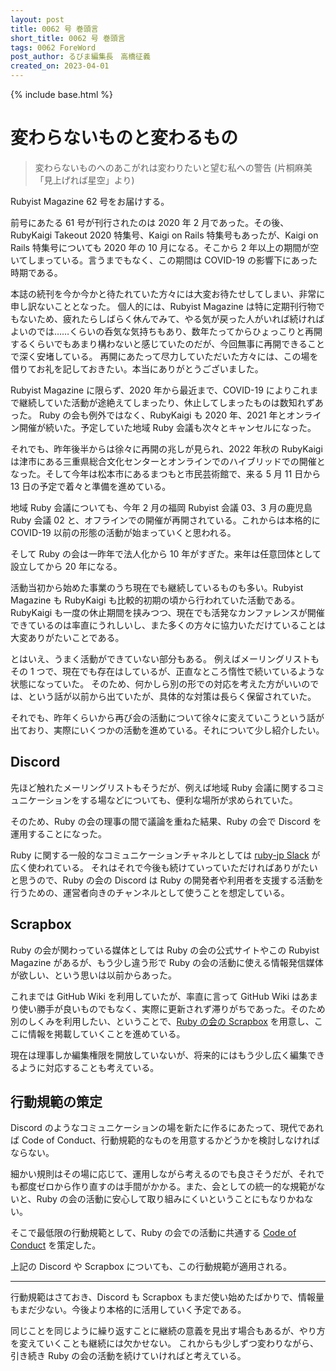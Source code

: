```yaml
---
layout: post
title: 0062 号 巻頭言
short_title: 0062 号 巻頭言
tags: 0062 ForeWord
post_author: るびま編集長　高橋征義
created_on: 2023-04-01
---
```

{% include base.html %}

# 変わらないものと変わるもの

> 変わらないものへのあこがれは変わりたいと望む私への警告 (片桐麻美「見上げれば星空」より)

Rubyist Magazine 62 号をお届けする。

前号にあたる 61 号が刊行されたのは 2020 年 2 月であった。その後、RubyKaigi Takeout 2020 特集号、Kaigi on Rails 特集号もあったが、Kaigi on Rails 特集号についても 2020 年の 10 月になる。そこから 2 年以上の期間が空いてしまっている。言うまでもなく、この期間は COVID-19 の影響下にあった時期である。

本誌の続刊を今か今かと待たれていた方々には大変お待たせしてしまい、非常に申し訳ないこととなった。
個人的には、Rubyist Magazine は特に定期刊行物でもないため、疲れたらしばらく休んでみて、やる気が戻った人がいれば続ければよいのでは……くらいの呑気な気持ちもあり、数年たってからひょっこりと再開するくらいでもあまり構わないと感じていたのだが、今回無事に再開できることで深く安堵している。
再開にあたって尽力していただいた方々には、この場を借りてお礼を記しておきたい。本当にありがとうございました。

Rubyist Magazine に限らず、2020 年から最近まで、COVID-19 によりこれまで継続していた活動が途絶えてしまったり、休止してしまったものは数知れずあった。
Ruby の会も例外ではなく、RubyKaigi も 2020 年、2021 年とオンライン開催が続いた。予定していた地域 Ruby 会議も次々とキャンセルになった。

それでも、昨年後半からは徐々に再開の兆しが見られ、2022 年秋の RubyKaigi は津市にある三重県総合文化センターとオンラインでのハイブリッドでの開催となった。そして今年は松本市にあるまつもと市民芸術館で、来る 5 月 11 日から 13 日の予定で着々と準備を進めている。

地域 Ruby 会議についても、今年 2 月の福岡 Rubyist 会議 03、3 月の鹿児島 Ruby 会議 02 と、オフラインでの開催が再開されている。これからは本格的に COVID-19 以前の形態の活動が始まっていくと思われる。

そして Ruby の会は一昨年で法人化から 10 年がすぎた。来年は任意団体として設立してから 20 年になる。

活動当初から始めた事業のうち現在でも継続しているものも多い。Rubyist Magazine も RubyKaigi も比較的初期の頃から行われていた活動である。RubyKaigi も一度の休止期間を挟みつつ、現在でも活発なカンファレンスが開催できているのは率直にうれしいし、また多くの方々に協力いただけていることは大変ありがたいことである。

とはいえ、うまく活動ができていない部分もある。
例えばメーリングリストもその 1 つで、現在でも存在はしているが、正直なところ惰性で続いているような状態になっていた。
そのため、何かしら別の形での対応を考えた方がいいのでは、という話が以前から出ていたが、具体的な対策は長らく保留されていた。

それでも、昨年くらいから再び会の活動について徐々に変えていこうという話が出ており、実際にいくつかの活動を進めている。それについて少し紹介したい。

## Discord

先ほど触れたメーリングリストもそうだが、例えば地域 Ruby 会議に関するコミュニケーションをする場などについても、便利な場所が求められていた。

そのため、Ruby の会の理事の間で議論を重ねた結果、Ruby の会で Discord を運用することになった。

Ruby に関する一般的なコミュニケーションチャネルとしては [ruby-jp Slack](https://ruby-jp.github.io/) が広く使われている。
それはそれで今後も続けていっていただければありがたいと思うので、Ruby の会の Discord は Ruby の開発者や利用者を支援する活動を行うための、運営者向きのチャンネルとして使うことを想定している。

## Scrapbox

Ruby の会が関わっている媒体としては Ruby の会の公式サイトやこの Rubyist Magazine があるが、もう少し違う形で Ruby の会の活動に使える情報発信媒体が欲しい、という思いは以前からあった。

これまでは GitHub Wiki を利用していたが、率直に言って GitHub Wiki はあまり使い勝手が良いものでもなく、実際に更新されず滞りがちであった。そのため別のしくみを利用したい、ということで、[Ruby の会の Scrapbox](https://scrapbox.io/ruby-no-kai/) を用意し、ここに情報を掲載していくことを進めている。

現在は理事しか編集権限を開放していないが、将来的にはもう少し広く編集できるように対応することも考えている。

## 行動規範の策定

Discord のようなコミュニケーションの場を新たに作るにあたって、現代であれば Code of Conduct、行動規範的なものを用意するかどうかを検討しなければならない。

細かい規則はその場に応じて、運用しながら考えるのでも良さそうだが、それでも都度ゼロから作り直すのは手間がかかる。また、会としての統一的な規範がないと、Ruby の会の活動に安心して取り組みにくいということにもなりかねない。

そこで最低限の行動規範として、Ruby の会での活動に共通する [Code of Conduct](https://ruby-no-kai.org/code-of-conduct.html) を策定した。

上記の Discord や Scrapbox についても、この行動規範が適用される。

----

行動規範はさておき、Discord も Scrapbox もまだ使い始めたばかりで、情報量もまだ少ない。今後より本格的に活用していく予定である。

同じことを同じように繰り返すことに継続の意義を見出す場合もあるが、やり方を変えていくことも継続には欠かせない。
これからも少しずつ変わりながら、引き続き Ruby の会の活動を続けていければと考えている。
